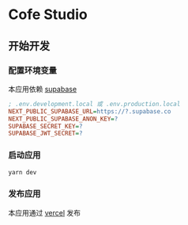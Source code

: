 # Cofe Studio

## 开始开发

### 配置环境变量

本应用依赖 [supabase](https://supabase.io)

```ini
; .env.development.local 或 .env.production.local
NEXT_PUBLIC_SUPABASE_URL=https://?.supabase.co
NEXT_PUBLIC_SUPABASE_ANON_KEY=?
SUPABASE_SECRET_KEY=?
SUPABASE_JWT_SECRET=?
```

### 启动应用

```bash
yarn dev
```

### 发布应用

本应用通过 [vercel](https://vercel.com) 发布
